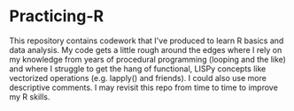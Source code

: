 # Practicing-R
This repository contains codework that I've produced to learn R basics and data analysis. My code gets a little rough around the edges where I rely on my knowledge from years of procedural programming (looping and the like) and where I struggle to get the hang of functional, LISPy concepts like vectorized operations (e.g. lapply() and friends). I could also use more descriptive comments. I may revisit this repo from time to time to improve my R skills.
